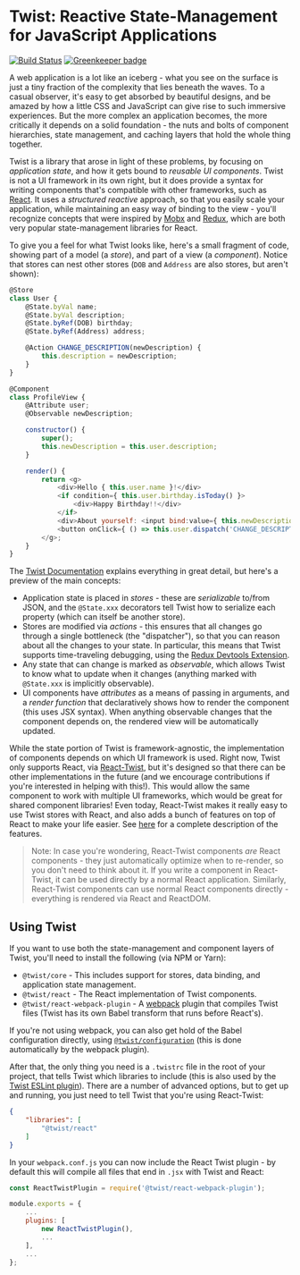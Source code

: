 # Twist: Reactive State-Management for JavaScript Applications

[![Build Status](https://travis-ci.org/adobe/twist.svg?branch=master)](https://travis-ci.org/adobe/twist) [![Greenkeeper badge](https://badges.greenkeeper.io/adobe/twist.svg)](https://greenkeeper.io/)

A web application is a lot like an iceberg - what you see on the surface is just a tiny fraction of the complexity that lies beneath the waves. To a casual observer, it's easy to get absorbed by beautiful designs, and be amazed by how a little CSS and JavaScript can give rise to such immersive experiences. But the more complex an application becomes, the more critically it depends on a solid foundation - the nuts and bolts of component hierarchies, state management, and caching layers that hold the whole thing together.

Twist is a library that arose in light of these problems, by focusing on _application state_, and how it gets bound to _reusable UI components_. Twist is not a UI framework in its own right, but it does provide a syntax for writing components that's compatible with other frameworks, such as [React](https://reactjs.org/). It uses a _structured reactive_ approach, so that you easily scale your application, while maintaining an easy way of binding to the view - you'll recognize concepts that were inspired by [Mobx](http://mobx.js.org) and [Redux](http://redux.js.org/), which are both very popular state-management libraries for React.

To give you a feel for what Twist looks like, here's a small fragment of code, showing part of a model (a _store_), and part of a view (a _component_). Notice that stores can nest other stores (`DOB` and `Address` are also stores, but aren't shown):

```js
@Store
class User {
    @State.byVal name;
    @State.byVal description;
    @State.byRef(DOB) birthday;
    @State.byRef(Address) address;

    @Action CHANGE_DESCRIPTION(newDescription) {
        this.description = newDescription;
    }
}

@Component
class ProfileView {
    @Attribute user;
    @Observable newDescription;

    constructor() {
        super();
        this.newDescription = this.user.description;
    }

    render() {
        return <g>
            <div>Hello { this.user.name }!</div>
            <if condition={ this.user.birthday.isToday() }>
                <div>Happy Birthday!!</div>
            </if>
            <div>About yourself: <input bind:value={ this.newDescription }/></div>
            <button onClick={ () => this.user.dispatch('CHANGE_DESCRIPTION', this.newDescription) }>Save</button>
        </g>;
    }
}
```

The [Twist Documentation](docs/index.md) explains everything in great detail, but here's a preview of the main concepts:

* Application state is placed in _stores_ - these are _serializable_ to/from JSON, and the `@State.xxx` decorators tell Twist how to serialize each property (which can itself be another store).
* Stores are modified via _actions_ - this ensures that all changes go through a single bottleneck (the "dispatcher"), so that you can reason about all the changes to your state. In particular, this means that Twist supports time-traveling debugging, using the [Redux Devtools Extension](http://extension.remotedev.io/).
* Any state that can change is marked as _observable_, which allows Twist to know what to update when it changes (anything marked with `@State.xxx` is implicitly observable).
* UI components have _attributes_ as a means of passing in arguments, and a _render function_ that declaratively shows how to render the component (this uses JSX syntax). When anything observable changes that the component depends on, the rendered view will be automatically updated.

While the state portion of Twist is framework-agnostic, the implementation of components depends on which UI framework is used. Right now, Twist only supports React, via [React-Twist](https://github.com/adobe/react-twist), but it's designed so that there can be other implementations in the future (and we encourage contributions if you're interested in helping with this!). This would allow the same component to work with multiple UI frameworks, which would be great for shared component libraries! Even today, React-Twist makes it really easy to use Twist stores with React, and also adds a bunch of features on top of React to make your life easier. See [here](https://github.com/adobe/react-twist#features) for a complete description of the features.

> Note: In case you're wondering, React-Twist components _are_ React components - they just automatically optimize when to re-render, so you don't need to think about it. If you write a component in React-Twist, it can be used directly by a normal React application. Similarly, React-Twist components can use normal React components directly - everything is rendered via React and ReactDOM.

## Using Twist

If you want to use both the state-management and component layers of Twist, you'll need to install the following (via NPM or Yarn):

* `@twist/core` - This includes support for stores, data binding, and application state management.
* `@twist/react` - The React implementation of Twist components.
* `@twist/react-webpack-plugin` - A [webpack](https://webpack.js.org/) plugin that compiles Twist files (Twist has its own Babel transform that runs before React's).

If you're not using webpack, you can also get hold of the Babel configuration directly, using [`@twist/configuration`](https://github.com/adobe/twist-configuration) (this is done automatically by the webpack plugin).

After that, the only thing you need is a `.twistrc` file in the root of your project, that tells Twist which libraries to include (this is also used by the [Twist ESLint plugin](https://github.com/adobe/eslint-plugin-twist)). There are a number of advanced options, but to get up and running, you just need to tell Twist that you're using React-Twist:

```json
{
    "libraries": [
        "@twist/react"
    ]
}
```

In your `webpack.conf.js` you can now include the React Twist plugin - by default this will compile all files that end in `.jsx` with Twist and React:

```js
const ReactTwistPlugin = require('@twist/react-webpack-plugin');

module.exports = {
    ...
    plugins: [
        new ReactTwistPlugin(),
        ...
    ],
    ...
};
```

